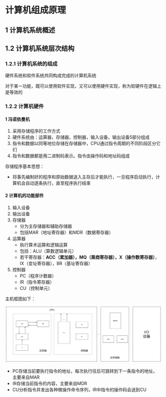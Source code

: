 # 计算机组成原理



## 1 计算机系统概述

## 1.2 计算机系统层次结构

### 1.2.1 计算机系统的组成

硬件系统和软件系统共同构成完成的计算机系统

对于某一功能，既可以使用软件实现，又可以使用硬件实现，称为软硬件在逻辑上是等效的



### 1.2.2 计算机硬件

#### 1 冯诺依曼机

1. 采用存储程序的工作方式
2. 硬件系统由：运算器，存储器，控制器，输入设备，输出设备5部分组成
3. 指令和数据以同等地位存储在存储器中，CPU通过指令周期的不同阶段区分它们
4. 指令和数据都是用二进制码表示。指令由操作码和地址码组成



存储程序基本思想：

- 将事先编制好的程序和原始数据送入主存后才能执行，一旦程序启动执行，计算机会自动逐条执行，直至程序执行结束



#### 2 计算机的功能部件

1. 输入设备
2. 输出设备
3. 存储器
   - 分为主存储器和辅助存储器
   - 包括MAR（地址寄存器）和MDR（数据寄存器）
4. 运算器
   - 执行算术运算和逻辑运算
   - 包括：ALU（算数逻辑单元）
   - 若干寄存器：**ACC（累加器），MQ（乘商寄存器），X（操作数寄存器）**，IX（变址寄存器），BR（基址寄存器）
5. 控制器
   - PC（程序计数器）
   - IR（指令寄存器）
   - CU（控制单元）



主机框图如下：

![主机框图](assets/主机框图.png)



- PC存储当前要执行指令的地址，每次执行往后可跳转到下一条指令的地址，主要来自MAR
- IR存储当前指令的内容，主要来自MDR
- CU分析指令并发出各种微操作命令序列，IR中指令的操作码会送到CU

